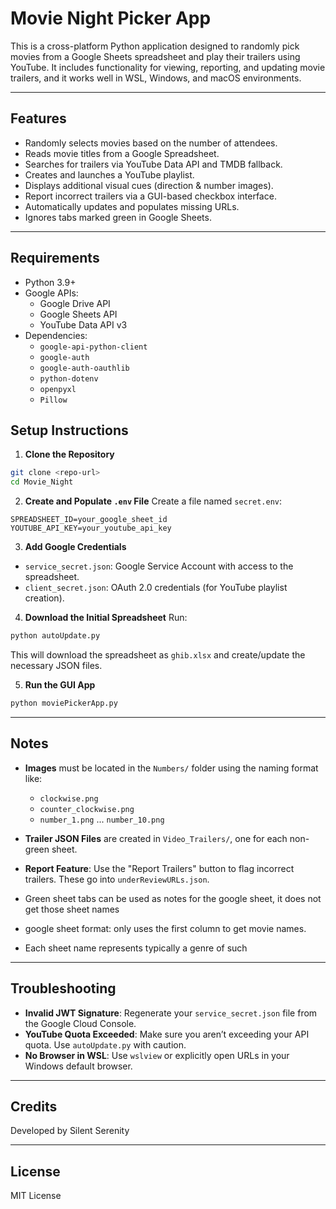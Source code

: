# Movie Night Picker App

This is a cross-platform Python application designed to randomly pick movies from a Google Sheets spreadsheet and play their trailers using YouTube. It includes functionality for viewing, reporting, and updating movie trailers, and it works well in WSL, Windows, and macOS environments.

---

## Features

- Randomly selects movies based on the number of attendees.
- Reads movie titles from a Google Spreadsheet.
- Searches for trailers via YouTube Data API and TMDB fallback.
- Creates and launches a YouTube playlist.
- Displays additional visual cues (direction & number images).
- Report incorrect trailers via a GUI-based checkbox interface.
- Automatically updates and populates missing URLs.
- Ignores tabs marked green in Google Sheets.

---

## Requirements

- Python 3.9+
- Google APIs:
  - Google Drive API
  - Google Sheets API
  - YouTube Data API v3
- Dependencies:
  - `google-api-python-client`
  - `google-auth`
  - `google-auth-oauthlib`
  - `python-dotenv`
  - `openpyxl`
  - `Pillow`

## Setup Instructions

1. **Clone the Repository**
```bash
git clone <repo-url>
cd Movie_Night
```

2. **Create and Populate `.env` File**
Create a file named `secret.env`:
```env
SPREADSHEET_ID=your_google_sheet_id
YOUTUBE_API_KEY=your_youtube_api_key
```

3. **Add Google Credentials**
- `service_secret.json`: Google Service Account with access to the spreadsheet.
- `client_secret.json`: OAuth 2.0 credentials (for YouTube playlist creation).

4. **Download the Initial Spreadsheet**
Run:
```bash
python autoUpdate.py
```
This will download the spreadsheet as `ghib.xlsx` and create/update the necessary JSON files.

5. **Run the GUI App**
```bash
python moviePickerApp.py
```

---

## Notes

- **Images** must be located in the `Numbers/` folder using the naming format like:
  - `clockwise.png`
  - `counter_clockwise.png`
  - `number_1.png` ... `number_10.png`

- **Trailer JSON Files** are created in `Video_Trailers/`, one for each non-green sheet.

- **Report Feature**: Use the "Report Trailers" button to flag incorrect trailers. These go into `underReviewURLs.json`.

- Green sheet tabs can be used as notes for the google sheet, it does not get those sheet names

- google sheet format: only uses the first column to get movie names.

- Each sheet name represents typically a genre of such

---

## Troubleshooting

- **Invalid JWT Signature**: Regenerate your `service_secret.json` file from the Google Cloud Console.
- **YouTube Quota Exceeded**: Make sure you aren’t exceeding your API quota. Use `autoUpdate.py` with caution.
- **No Browser in WSL**: Use `wslview` or explicitly open URLs in your Windows default browser.

---

## Credits

Developed by Silent Serenity

---

## License
MIT License

